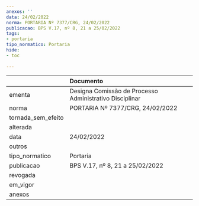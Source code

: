 ```yaml
---
anexos: ''
data: 24/02/2022
norma: PORTARIA Nº 7377/CRG, 24/02/2022
publicacao: BPS V.17, nº 8, 21 a 25/02/2022
tags:
- portaria
tipo_normatico: Portaria
hide: 
- toc 
 
---
```


|                    | Documento                                               |
|:-------------------|:--------------------------------------------------------|
| ementa             | Designa Comissão de Processo Administrativo Disciplinar |
| norma              | PORTARIA Nº 7377/CRG, 24/02/2022                        |
| tornada_sem_efeito |                                                         |
| alterada           |                                                         |
| data               | 24/02/2022                                              |
| outros             |                                                         |
| tipo_normatico     | Portaria                                                |
| publicacao         | BPS V.17, nº 8, 21 a 25/02/2022                         |
| revogada           |                                                         |
| em_vigor           |                                                         |
| anexos             |                                                         |